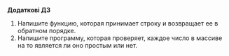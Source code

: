 **Додаткові ДЗ**

1. Напишите функцию, которая принимает строку и возвращает ее в обратном порядке.
2. Напишите программу, которая проверяет, каждое число в массиве на то является ли оно простым или нет.